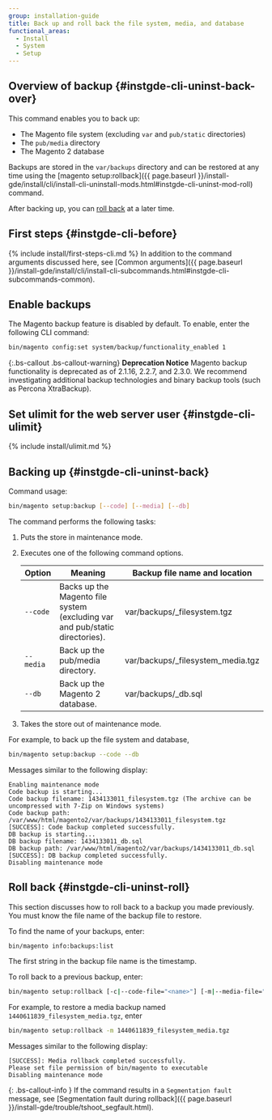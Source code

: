 ```yaml
---
group: installation-guide
title: Back up and roll back the file system, media, and database
functional_areas:
  - Install
  - System
  - Setup
---
```


## Overview of backup {#instgde-cli-uninst-back-over}

This command enables you to back up:

* The Magento file system (excluding `var` and `pub/static` directories)
* The `pub/media` directory
* The Magento 2 database

Backups are stored in the `var/backups` directory and can be restored at any time using the [magento setup:rollback]({{ page.baseurl }}/install-gde/install/cli/install-cli-uninstall-mods.html#instgde-cli-uninst-mod-roll) command.

After backing up, you can [roll back](#instgde-cli-uninst-roll) at a later time.

## First steps {#instgde-cli-before}
{% include install/first-steps-cli.md %}
In addition to the command arguments discussed here, see [Common arguments]({{ page.baseurl }}/install-gde/install/cli/install-cli-subcommands.html#instgde-cli-subcommands-common).

## Enable backups

The Magento backup feature is disabled by default. To enable, enter the following CLI command:

```bash
bin/magento config:set system/backup/functionality_enabled 1
```

{:.bs-callout .bs-callout-warning}
**Deprecation Notice**
Magento backup functionality is deprecated as of 2.1.16, 2.2.7, and 2.3.0. We recommend investigating additional backup technologies and binary backup tools (such as Percona XtraBackup).

## Set ulimit for the web server user {#instgde-cli-ulimit}
{% include install/ulimit.md %}

## Backing up {#instgde-cli-uninst-back}

Command usage:

```bash
bin/magento setup:backup [--code] [--media] [--db]
```

The command performs the following tasks:

1. Puts the store in maintenance mode.
1. Executes one of the following command options.

    |Option|Meaning|Backup file name and location|
    |--- |--- |--- |
    |`--code`|Backs up the Magento file system (excluding var and pub/static directories).|var/backups/<timestamp>\_filesystem.tgz|
    |`--media`|Back up the pub/media directory.|var/backups/<timestamp>\_filesystem_media.tgz|
    |`--db`|Back up the Magento 2 database.|var/backups/<timestamp>\_db.sql|

1. Takes the store out of maintenance mode.

For example, to back up the file system and database,

```bash
bin/magento setup:backup --code --db
```

Messages similar to the following display:

```terminal
Enabling maintenance mode
Code backup is starting...
Code backup filename: 1434133011_filesystem.tgz (The archive can be uncompressed with 7-Zip on Windows systems)
Code backup path: /var/www/html/magento2/var/backups/1434133011_filesystem.tgz
[SUCCESS]: Code backup completed successfully.
DB backup is starting...
DB backup filename: 1434133011_db.sql
DB backup path: /var/www/html/magento2/var/backups/1434133011_db.sql
[SUCCESS]: DB backup completed successfully.
Disabling maintenance mode
```

## Roll back {#instgde-cli-uninst-roll}

This section discusses how to roll back to a backup you made previously. You must know the file name of the backup file to restore.

To find the name of your backups, enter:

```bash
bin/magento info:backups:list
```

The first string in the backup file name is the timestamp.

To roll back to a previous backup, enter:

```bash
bin/magento setup:rollback [-c|--code-file="<name>"] [-m|--media-file="<name>"] [-d|--db-file="<name>"]
```

For example, to restore a media backup named `1440611839_filesystem_media.tgz`, enter

```bash
bin/magento setup:rollback -m 1440611839_filesystem_media.tgz
```

Messages similar to the following display:

```terminal
[SUCCESS]: Media rollback completed successfully.
Please set file permission of bin/magento to executable
Disabling maintenance mode
```

{: .bs-callout-info }
If the command results in a `Segmentation fault` message, see [Segmentation fault during rollback]({{ page.baseurl }}/install-gde/trouble/tshoot_segfault.html).
